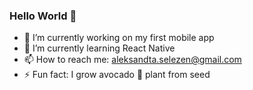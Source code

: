 ### Hello World 👋

- 🔭 I’m currently working on my first mobile app
- 🌱 I’m currently learning React Native
- 📫 How to reach me: aleksandta.selezen@gmail.com
- ⚡ Fun fact: I grow avocado 🥑 plant from seed
